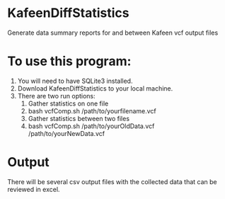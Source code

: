 # KafeenDiffStatistics
Generate data summary reports for and between Kafeen vcf output files

# To use this program:
  1. You will need to have SQLite3 installed.
  2. Download KafeenDiffStatistics to your local machine.
  3. There are two run options:
      1. Gather statistics on one file
        1. bash vcfComp.sh /path/to/yourfilename.vcf
      2. Gather statistics between two files
        1. bash vcfComp.sh /path/to/yourOldData.vcf /path/to/yourNewData.vcf

# Output
There will be several csv output files with the collected data that can be reviewed in excel.


